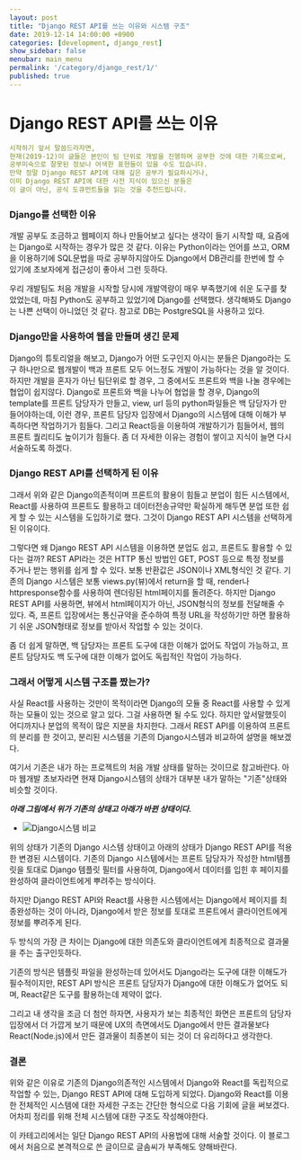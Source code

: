 ```yaml
---
layout: post
title: "Django REST API를 쓰는 이유와 시스템 구조"
date: 2019-12-14 14:00:00 +0900
categories: [development, django_rest]
show_sidebar: false
menubar: main_menu
permalink: '/category/django_rest/1/'
published: true
---
```


# Django REST API를 쓰는 이유

```yml
시작하기 앞서 말씀드라자면, 
현재(2019-12)이 글들은 본인이 팀 단위로 개발을 진행하며 공부한 것에 대한 기록으로써,
공부미숙으로 잘못된 정보나 어색한 표현들이 있을 수도 있습니다.
만약 정말 Django REST API에 대해 깊은 공부가 필요하시거나, 
이미 Django REST API에 대한 사전 지식이 있으신 분들은
이 글이 아닌, 공식 도큐먼트들을 읽는 것을 추천드립니다.
```

### Django를 선택한 이유

개발 공부도 조금하고 웹페이지 하나 만들어보고 싶다는 생각이 들기 시작할 때, 
요즘에는 Django로 시작하는 경우가 많은 것 같다.
이유는 Python이라는 언어를 쓰고, ORM을 이용하기에 SQL문법을 따로 공부하지않아도
Django에서 DB관리를 한번에 할 수 있기에 초보자에게 접근성이 좋아서 그런 듯하다.

우리 개발팀도 처음 개발을 시작할 당시에 개발역량이 매우 부족했기에 쉬운 도구를 찾았었는데,
마침 Python도 공부하고 있었기에 Django를 선택했다.
생각해봐도 Django는 나쁜 선택이 아니었던 것 같다.
참고로 DB는 PostgreSQL을 사용하고 있다.


### Django만을 사용하여 웹을 만들며 생긴 문제

Django의 튜토리얼을 해보고, Django가 어떤 도구인지 아시는 분들은
Django라는 도구 하나만으로 웹개발이 백과 프론트 모두 어느정도 개발이 가능하다는 것을 알 것이다.
하지만 개발을 혼자가 아닌 팀단위로 할 경우, 
그 중에서도 프론트와 백을 나눌 경우에는 협업이 쉽지않다.
Django로 프론트와 백을 나누어 협업을 할 경우, Django의 template를 프론트 담당자가 만들고,
view, url 등의 python파일들은 백 담당자가 만들어야하는데,
이런 경우, 프론트 담당자 입장에서 Django의 시스템에 대해 이해가 부족하다면 작업하기가 힘들다.
그리고 React등을 이용하여 개발하기가 힘들어서, 웹의 프론트 퀄리티도 높이기가 힘들다.
좀 더 자세한 이유는 경험이 쌓이고 지식이 늘면 다시 서술하도록 하겠다.


### Django REST API를 선택하게 된 이유

그래서 위와 같은 Django의존적이며 프론트의 활용이 힘들고 분업이 힘든 시스템에서,
React를 사용하여 프론트도 활용하고 데이터전송규약만 확실하게 해두면 분업 또한 쉽게 할 수 있는
시스템을 도입하기로 했다.
그것이 Django REST API 시스템을 선택하게 된 이유이다.

그렇다면 왜 Django REST API 시스템을 이용하면 분업도 쉽고, 프론트도 활용할 수 있다는 걸까?
REST API라는 것은 HTTP 통신 방법인 GET, POST 등으로 특정 정보를 주거나 받는 행위를 쉽게 할 수 있다.
보통 반환값은 JSON이나 XML형식인 것 같다.
기존의 Django 시스템은 보통 views.py(뷰)에서 return을 할 때,
render나 httpresponse함수를 사용하여 렌더링된 html페이지를 돌려준다.
하지만 Django REST API를 사용하면, 뷰에서 html페이지가 아닌, JSON형식의 정보를 전달해줄 수 있다.
즉, 프론트 입장에서는 통신규약을 준수하여 특정 URL을 작성하기만 하면
활용하기 쉬운 JSON형태로 정보를 받아서 작업할 수 있는 것이다.

좀 더 쉽게 말하면, 백 담당자는 프론트 도구에 대한 이해가 없어도 작업이 가능하고,
프론트 담당자도 백 도구에 대한 이해가 없어도 독립적인 작업이 가능하다.


### 그래서 어떻게 시스템 구조를 짰는가?

사실 React를 사용하는 것만이 목적이라면
Django의 모듈 중 React를 사용할 수 있게 하는 모듈이 있는 것으로 알고 있다.
그걸 사용하면 될 수도 있다.
하지만 앞서말했듯이 어디까지나 분업의 목적이 많은 지분을 차지한다.
그래서 REST API를 이용하여 프론트의 분리를 한 것이고, 분리된 시스템을 기존의 Django시스템과 비교하여 설명을 해보겠다.

여기서 기존은 내가 하는 프로젝트의 처음 개발 상태를 말하는 것이므로 참고바란다.
아마 웹개발 초보자라면 현재 Django시스템의 상태가 대부분 내가 말하는 "기존"상태와 비슷할 것이다.

***아래 그림에서 위가 기존의 상태고 아래가 바뀐 상태이다.***
- ![Django시스템 비교]({{site.url}}/img/djangorest_1-1.jpg)

위의 상태가 기존의 Django 시스템 상태이고
아래의 상태가 Django REST API를 적용한 변경된 시스템이다.
기존의 Django 시스템에서는 프론트 담당자가 작성한 html템플릿을 토대로 Django 템플릿 필터를 사용하여,
Django에서 데이터를 입힌 후 페이지를 완성하여 클라이언트에게 뿌려주는 방식이다.

하지만 Django REST API와 React를 사용한 시스템에서는 Django에서 페이지를 최종완성하는 것이 아니라,
Django에서 받은 정보를 토대로 프론트에서 클라이언트에게 정보를 뿌려주게 된다.

두 방식의 가장 큰 차이는 Django에 대한 의존도와 클라이언트에게 최종적으로 결과물을 주는 출구인듯하다.

기존의 방식은 템플릿 파일을 완성하는데 있어서도 Django라는 도구에 대한 이해도가 필수적이지만,
REST API 방식은 프론트 담당자가 Django에 대한 이해도가 없어도 되며, React같은 도구를 활용하는데 제약이 없다.

그리고 내 생각을 조금 더 첨언 하자면, 
사용자가 보는 최종적인 화면은 프론트의 담당자 입장에서 더 가깝게 보기 때문에 UX의 측면에서도
Django에서 만든 결과물보다 React(Node.js)에서 만든 결과물이 최종본이 되는 것이 더 유리하다고 생각한다.


### 결론

위와 같은 이유로 기존의 Django의존적인 시스템에서 Django와 React를 독립적으로 작업할 수 있는,
Django REST API에 대해 도입하게 되었다.
Django와 React를 이용한 전체적인 시스템에 대한 자세한 구조는 간단한 형식으로 다음 기회에 글을 써보겠다.
어차피 정리를 위해 전체 시스템에 대한 구조도 작성해야한다.

이 카테고리에서는 일단 Django REST API의 사용법에 대해 서술할 것이다.
이 블로그에서 처음으로 본격적으로 쓴 글이므로 글솜씨가 부족해도 양해바란다.